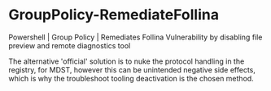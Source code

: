 # GroupPolicy-RemediateFollina
Powershell | Group Policy | Remediates Follina Vulnerability by disabling file preview and remote diagnostics tool

The alternative 'official' solution is to nuke the protocol handling in the registry, for MDST, however this can be unintended negative side effects, which is why the troubleshoot tooling deactivation is the chosen method.
